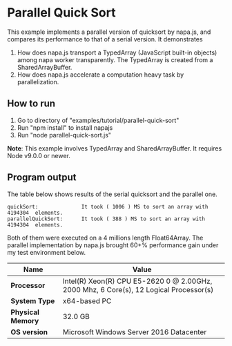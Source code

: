 # Parallel Quick Sort
This example implements a parallel version of quicksort by napa.js, and compares its performance to that of a serial version. It demonstrates
1. How does napa.js transport a TypedArray (JavaScript built-in objects) among napa worker transparently. The TypedArray is created from a SharedArrayBuffer.
2. How does napa.js accelerate a computation heavy task by parallelization.

## How to run
1. Go to directory of "examples/tutorial/parallel-quick-sort"
2. Run "npm install" to install napajs
3. Run "node parallel-quick-sort.js"

**Note**: This example involves TypedArray and SharedArrayBuffer. It requires Node v9.0.0 or newer.

## Program output
The table below shows results of the serial quicksort and the parallel one.
```
quickSort:              It took ( 1006 ) MS to sort an array with  4194304  elements.
parallelQuickSort:      It took ( 388 ) MS to sort an array with  4194304  elements.
```
Both of them were executed on a 4 millions length Float64Array. The parallel implementation by napa.js brought 60+% performance gain under my test environment below.

| Name              | Value                                                                                 |
|-------------------|---------------------------------------------------------------------------------------|
|**Processor**      |Intel(R) Xeon(R) CPU E5-2620 0 @ 2.00GHz, 2000 Mhz, 6 Core(s), 12 Logical Processor(s) |
|**System Type**    |x64-based PC                                                                           |
|**Physical Memory**|32.0 GB                                                                                |
|**OS version**     |Microsoft Windows Server 2016 Datacenter                                               |
